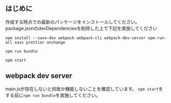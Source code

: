 ## はじめに
作成する時点での最新のパッケージをインストールしてください。
package.jsonのdevDependenciesを削除した上で下記を実施してください
```
npm install --save-dev webpack webpack-cli webpack-dev-server npm-run-all sass prettier onchange
```

```
npm run bundle
```


```
npm start
```

## webpack dev server
main.jsが存在しないと何故か機能しないことを確認しています。
`npm start`をする前に`npm run bundle`を実施してください。